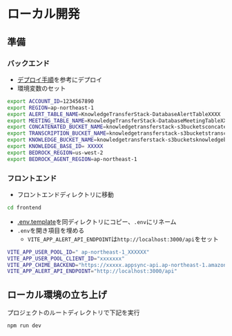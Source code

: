 # ローカル開発

## 準備

### バックエンド

- [デプロイ手順](./deploy.md)を参考にデプロイ
- 環境変数のセット

```sh
export ACCOUNT_ID=1234567890
export REGION=ap-northeast-1
export ALERT_TABLE_NAME=KnowledgeTransferStack-DatabaseAlertTableXXXX
export MEETING_TABLE_NAME=KnowledgeTransferStack-DatabaseMeetingTableXXXX
export CONCATENATED_BUCKET_NAME=knowledgetransferstack-s3bucketsconcatenatedbucket-xxxx
export TRANSCRIPTION_BUCKET_NAME=knowledgetransferstack-s3bucketstranscriptionbucke-xxxx
export KNOWLEDGE_BUCKET_NAME=knowledgetransferstack-s3bucketsknowledgebucketxxx
export KNOWLEDGE_BASE_ID= XXXXX
export BEDROCK_REGION=us-west-2
export BEDROCK_AGENT_REGION=ap-northeast-1
```

### フロントエンド

- フロントエンドディレクトリに移動

```sh
cd frontend
```

- [.env.template](../frontend/src/.env.template)を同ディレクトリにコピー、`.env`にリネーム
- `.env`を開き項目を埋める
  - `VITE_APP_ALERT_API_ENDPOINT`は`http://localhost:3000/api`をセット

```sh
VITE_APP_USER_POOL_ID="	ap-northeast-1_XXXXXX"
VITE_APP_USER_POOL_CLIENT_ID="xxxxxxx"
VITE_APP_CHIME_BACKEND="https://xxxxx.appsync-api.ap-northeast-1.amazonaws.com/graphql"
VITE_APP_ALERT_API_ENDPOINT="http://localhost:3000/api"
```

## ローカル環境の立ち上げ

プロジェクトのルートディレクトリで下記を実行

```sh
npm run dev
```
